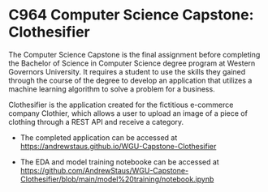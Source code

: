 # C964 Computer Science Capstone: Clothesifier
The Computer Science Capstone is the final assignment before completing the Bachelor of Science in Computer Science degree program at Western Governors University.   It requires a student to use the skills they gained through the course of the degree to develop an application that utilizes a machine learning algorithm to solve a problem for a business.

Clothesifier is the application created for the fictitious e-commerce company Clothier, which allows a user to upload an image of a piece of clothing through a REST API and receive a category.

- The completed application can be accessed at https://andrewstaus.github.io/WGU-Capstone-Clothesifier

- The EDA and model training notebooke can be accessed at https://github.com/AndrewStaus/WGU-Capstone-Clothesifier/blob/main/model%20training/notebook.ipynb
